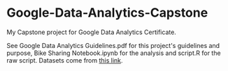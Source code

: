 # Google-Data-Analytics-Capstone
My Capstone project for Google Data Analytics Certificate.

See Google Data Analytics Guidelines.pdf for this project's guidelines and purpose, Bike Sharing Notebook.ipynb for the analysis and script.R for the raw script. Datasets come from [this link](https://divvy-tripdata.s3.amazonaws.com/index.html).
